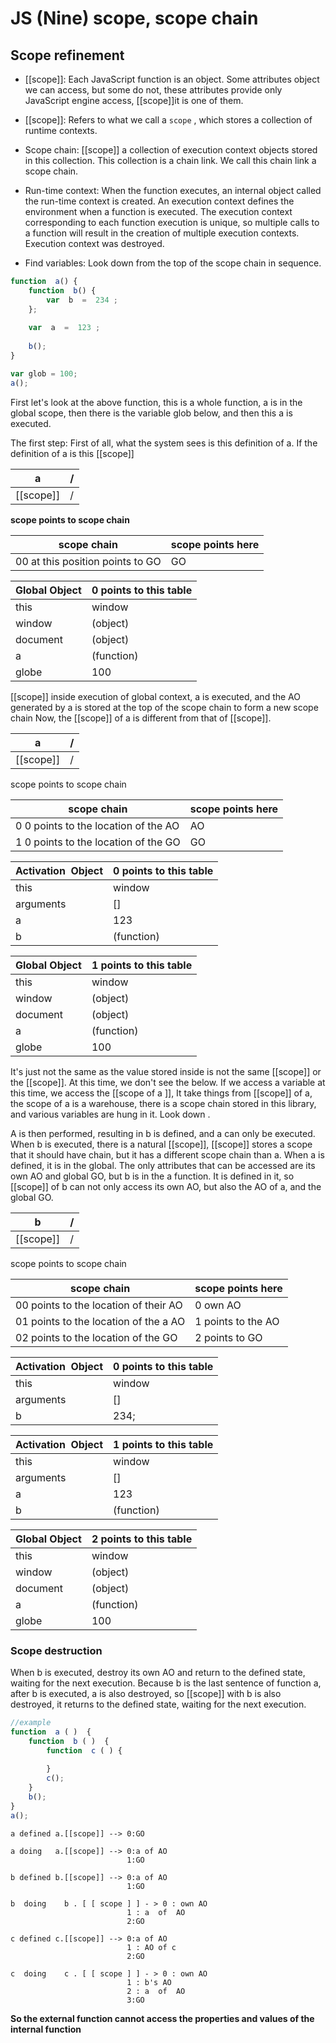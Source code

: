 JS (Nine) scope, scope chain
=================

## Scope refinement
* [[scope]]: Each JavaScript function is an object. Some attributes object we can access, but some do not, these attributes provide only JavaScript engine access, [[scope]]it is one of them.

* [[scope]]: Refers to what we call a `scope` , which stores a collection of runtime contexts.

* Scope chain: [[scope]] a collection of execution context objects stored in this collection. This collection is a chain link. We call this chain link a scope chain.

* Run-time context: When the function executes, an internal object called the run-time context is created. An execution context defines the environment when a function is executed. The execution context corresponding to each function execution is unique, so multiple calls to a function will result in the creation of multiple execution contexts. Execution context was destroyed.

* Find variables: Look down from the top of the scope chain in sequence.

```js
function  a() {
    function  b() {
        var  b  =  234 ;
    };
    
    var  a  =  123 ;
    
    b();
}

var glob = 100;
a();
```

First let's look at the above function, this is a whole function, a is in the global scope, then there is the variable glob below, and then this a is executed.


The first step: First of all, what the system sees is this definition of a. If the definition of a is this [[scope]]

| a             | / |
|---------------|---|
| \[\[scope\]\] | / |

**scope points to scope chain**

 scope chain                        | scope points here |
|-----------------------------------|-------------------|
| 00 at this position points to GO  | GO                |


| Global Object | 0 points to this table |
|---------------|------------------------|
| this          | window                 |
| window        | \(object\)             |
| document      | \(object\)             |
| a             | \(function\)           |
| globe         | 100                    |


[[scope]] inside execution of global context, a is executed, and the AO generated by a is stored at the top of the scope chain to form a new scope chain Now, the [[scope]] of a is different from that of [[scope]].

| a             | / |
|---------------|---|
| \[\[scope\]\] | / |

scope points to scope chain


| scope chain                           | scope points here |
|---------------------------------------|-------------------|
| 0 0 points to the location of the  AO | AO                |
| 1 0 points to the location of the  GO | GO                |


| Activation  Object | 0 points to this table |
|--------------------|------------------------|
| this               | window                 |
| arguments          | \[\]                   |
| a                  | 123                    |
| b                  | \(function\)           |

| Global Object | 1 points to this table |
|---------------|------------------------|
| this          | window                 |
| window        | \(object\)             |
| document      | \(object\)             |
| a             | \(function\)           |
| globe         | 100                    |


It's just not the same as the value stored inside is not the same [[scope]] or the [[scope]]. At this time, we don't see the below. If we access a variable at this time, we access the [[scope of a ]], It take things from [[scope]] of a, the scope of a is a warehouse, there is a scope chain stored in this library, and various variables are hung in it. Look down .

A is then performed, resulting in b is defined, and a can only be executed. When b is executed, there is a natural [[scope]], [[scope]] stores a scope that it should have chain, but it has a different scope chain than a. When a is defined, it is in the global. The only attributes that can be accessed are its own AO and global GO, but b is in the a function. It is defined in it, so [[scope]] of b can not only access its own AO, but also the AO of a, and the global GO.

| b             | / |
|---------------|---|
| \[\[scope\]\] | / |

scope points to scope chain

| scope chain                            | scope points here  |
|----------------------------------------|--------------------|
| 00 points to the location of their AO  | 0 own AO           |
| 01 points to the location of the a AO  | 1 points to the AO |
| 02 points to the location of the GO    | 2 points to GO     |


| Activation  Object | 0 points to this table |
|--------------------|------------------------|
| this               | window                 |
| arguments          | \[\]                   |
| b                  | 234;                   |

| Activation  Object | 1 points to this table |
|--------------------|------------------------|
| this               | window                 |
| arguments          | \[\]                   |
| a                  | 123                    |
| b                  | \(function\)           |


| Global Object | 2 points to this table |
|---------------|------------------------|
| this          | window                 |
| window        | \(object\)             |
| document      | \(object\)             |
| a             | \(function\)           |
| globe         | 100                    |


### Scope destruction

When b is executed, destroy its own AO and return to the defined state, waiting for the next execution.
Because b is the last sentence of function a, after b is executed, a is also destroyed, so [[scope]] with b is also destroyed, it returns to the defined state, waiting for the next execution.

```js
//example
function  a ( )  {
    function  b ( )  {
        function  c ( ) {
            
        }
        c();
    }
    b();
}
a();
```

```text
a defined a.[[scope]] --> 0:GO

a doing   a.[[scope]] --> 0:a of AO
                          1:GO
                          
b defined b.[[scope]] --> 0:a of AO
                          1:GO

b  doing    b . [ [ scope ] ] - > 0 : own AO  
                          1 : a  of  AO 
                          2:GO
                          
c defined c.[[scope]] --> 0:a of AO
                          1 : AO of c 
                          2:GO

c  doing    c . [ [ scope ] ] - > 0 : own AO  
                          1 : b's AO
                          2 : a  of  AO
                          3:GO
```

**So the external function cannot access the properties and values of the internal function**